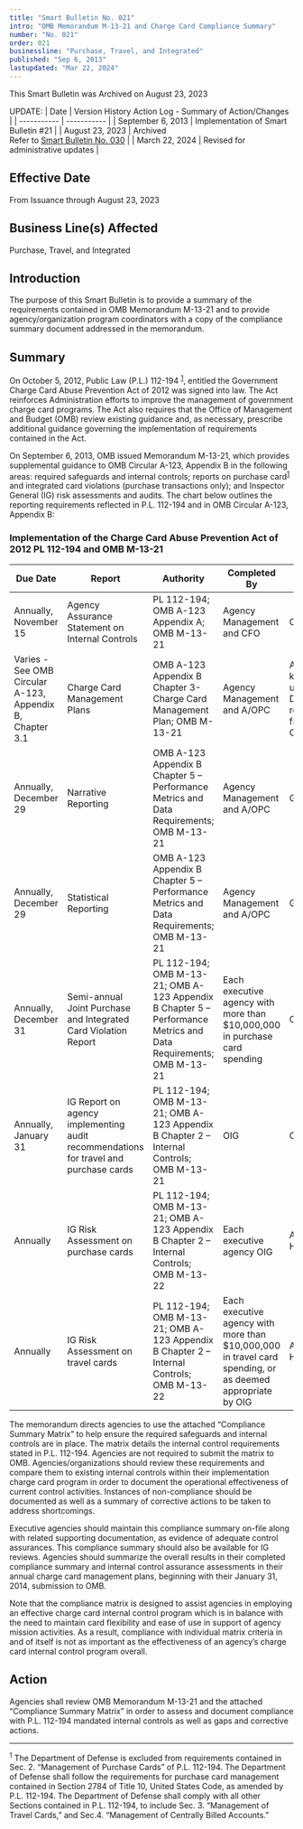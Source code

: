 ```yaml
---
title: "Smart Bulletin No. 021"
intro: "OMB Memorandum M-13-21 and Charge Card Compliance Summary"
number: "No. 021"
order: 021
businessline: "Purchase, Travel, and Integrated"
published: "Sep 6, 2013"
lastupdated: "Mar 22, 2024"
---
```


<div 
    class="usa-alert margin-y-2 usa-alert--warning"
    data-test="alert-container"
    >
    <div class="usa-alert__body">
    <p 
        class="usa-alert__text" 
    >
        This Smart Bulletin was Archived on August 23, 2023
    </p>
    </div>
</div>

UPDATE:
| Date | Version History Action Log - Summary of Action/Changes |
| ----------- | ----------- |
| September 6, 2013 | Implementation of Smart Bulletin #21 |
| August 23, 2023 | Archived </br> Refer to [Smart Bulletin No. 030](/policies-and-audits/smart-bulletins/030/) |
| March 22, 2024 | Revised for administrative updates |

## Effective Date

From Issuance through August 23, 2023


## Business Line(s) Affected

Purchase, Travel, and Integrated


## Introduction

The purpose of this Smart Bulletin is to provide a summary of the requirements contained in OMB Memorandum M-13-21 and to provide agency/organization program coordinators with a copy of the compliance summary document addressed in the memorandum.


## Summary

On October 5, 2012, Public Law (P.L.) 112-194 <sup><a href="#footnote-1">1</a></sup>, entitled the Government Charge Card Abuse Prevention Act of 2012 was signed into law. The Act reinforces Administration efforts to improve the management of government charge card programs. The Act also requires that the Office of Management and Budget (OMB) review existing guidance and, as necessary, prescribe additional guidance governing the implementation of requirements contained in the Act. 

On September 6, 2013, OMB issued Memorandum M-13-21, which provides supplemental guidance to OMB Circular A-123, Appendix B in the following areas: required safeguards and internal controls; reports on purchase card<sup><a href="#footnote-1">1</a></sup> and integrated card violations (purchase transactions only); and Inspector 
General (IG) risk assessments and audits. The chart below outlines the reporting requirements reflected in P.L. 112-194 and in OMB Circular A-123, Appendix B:

### Implementation of the Charge Card Abuse Prevention Act of 2012 PL 112-194 and OMB M-13-21

| Due Date                                                 | Report                                                                               | Authority                                                                                                        | Completed By                                                                                              | Sent To                                           | Sent Via                     | See                                                                                                                                              |
|----------------------------------------------------------|--------------------------------------------------------------------------------------|------------------------------------------------------------------------------------------------------------------|-----------------------------------------------------------------------------------------------------------|---------------------------------------------------|------------------------------|--------------------------------------------------------------------------------------------------------------------------------------------------|
| Annually, November 15                                    | Agency Assurance Statement on Internal Controls                                      | PL 112-194; OMB A-123 Appendix A; OMB M-13-21                                                                    | Agency Management and CFO                                                                                 | OMB                                               | Agency PAR/AFR               | [OMB Circular A-123](https://obamawhitehouse.archives.gov/omb/circulars_a123_rev)                                                                |
| Varies - See OMB Circular A-123, Appendix B, Chapter 3.1 | Charge Card Management Plans                                                         | OMB A-123 Appendix B Chapter 3- Charge Card Management Plan; OMB M-13-21                                         | Agency Management and A/OPC                                                                               | Agencies keep & update; Due as requested from OMB |                              | [OMB Circular A-123, Appendix B](https://www.whitehouse.gov/wp-content/uploads/2019/08/Issuance-of-Revised-Appendix-B-to-OMB-Circular-A-123.pdf) |
| Annually, December 29                                    | Narrative Reporting                                                                  | OMB A-123 Appendix B Chapter 5 – Performance Metrics and Data Requirements; OMB M-13-21                          | Agency Management and A/OPC                                                                               | GSA                                               | omba123appbreporting@gsa.gov | [OMB Circular A-123, Appendix B](https://www.whitehouse.gov/wp-content/uploads/2019/08/Issuance-of-Revised-Appendix-B-to-OMB-Circular-A-123.pdf) |
| Annually, December 29                                    | Statistical Reporting                                                                | OMB A-123 Appendix B Chapter 5 – Performance Metrics and Data Requirements; OMB M-13-21                          | Agency Management and A/OPC                                                                               | GSA                                               | omba123appbreporting@gsa.gov | [OMB Circular A-123, Appendix B](https://www.whitehouse.gov/wp-content/uploads/2019/08/Issuance-of-Revised-Appendix-B-to-OMB-Circular-A-123.pdf) |
| Annually, December 31                                    | Semi-annual Joint Purchase and Integrated Card Violation Report                      | PL 112-194; OMB M-13-21; OMB A-123 Appendix B Chapter 5 – Performance Metrics and Data Requirements; OMB M-13-21 | Each executive agency with more than $10,000,000 in purchase card spending                                | OMB                                               | OIG and/or Agency Management | [OMB Circular A-123, Appendix B](https://www.whitehouse.gov/wp-content/uploads/2019/08/Issuance-of-Revised-Appendix-B-to-OMB-Circular-A-123.pdf) |
| Annually, January 31                                     | IG Report on agency implementing audit recommendations for travel and purchase cards | PL 112-194; OMB M-13-21; OMB A-123 Appendix B Chapter 2 – Internal Controls; OMB M-13-21                         | OIG                                                                                                       | OMB                                               | OIG                          | [OMB Circular A-123, Appendix B](https://www.whitehouse.gov/wp-content/uploads/2019/08/Issuance-of-Revised-Appendix-B-to-OMB-Circular-A-123.pdf) |
| Annually                                                 | IG Risk Assessment on purchase cards                                                 | PL 112-194; OMB M-13-21; OMB A-123 Appendix B Chapter 2 – Internal Controls; OMB M-13-22                         | Each executive agency OIG                                                                                 | Agency Head                                       | OIG                          | [OMB Circular A-123, Appendix B](https://www.whitehouse.gov/wp-content/uploads/2019/08/Issuance-of-Revised-Appendix-B-to-OMB-Circular-A-123.pdf) |
| Annually                                                 | IG Risk Assessment on travel cards                                                   | PL 112-194; OMB M-13-21; OMB A-123 Appendix B Chapter 2 – Internal Controls; OMB M-13-22                         | Each executive agency with more than $10,000,000 in travel card spending, or as deemed appropriate by OIG | Agency Head                                       | OIG                          | [OMB Circular A-123, Appendix B](https://www.whitehouse.gov/wp-content/uploads/2019/08/Issuance-of-Revised-Appendix-B-to-OMB-Circular-A-123.pdf) |



The memorandum directs agencies to use the attached “Compliance Summary Matrix” to help ensure the required safeguards and internal controls are in place. The matrix details the internal control requirements stated in P.L. 112-194. Agencies are not required to submit the matrix to OMB. Agencies/organizations should review these requirements and compare them to existing internal controls within their implementation charge card program in order to document the operational effectiveness of current control activities. Instances of non-compliance should be documented as well as a summary of corrective actions to be taken to address shortcomings. 

Executive agencies should maintain this compliance summary on-file along with related supporting documentation, as evidence of adequate control assurances. This compliance summary should also be available for IG reviews. Agencies should summarize the overall results in their completed compliance summary and internal control assurance assessments in their annual charge card management plans, beginning with their January 31, 2014, submission to OMB. 

Note that the compliance matrix is designed to assist agencies in employing an effective charge card internal control program which is in balance with the need to maintain card flexibility and ease of use in support of agency mission activities. As a result, compliance with individual matrix criteria in and of itself is not as important as the effectiveness of an agency’s charge card internal control program overall.


## Action
Agencies shall review OMB Memorandum M-13-21 and the attached “Compliance Summary Matrix” in order to assess and document compliance with P.L. 112-194 mandated internal controls as well as gaps and corrective actions. 

<hr/>
<p font-size-5 id="footnote-1"><sup>1</sup> The Department of Defense is excluded from requirements contained in Sec. 2. “Management of Purchase Cards” of P.L. 112-194. The Department of Defense shall follow the requirements for purchase card management contained in Section 2784 of Title 10, United States Code, as amended by P.L. 112-194. The Department of Defense shall comply with all other Sections contained in P.L. 112-194, to include Sec. 3. “Management of Travel Cards,” and Sec.4. “Management of Centrally Billed Accounts.”
</p>

